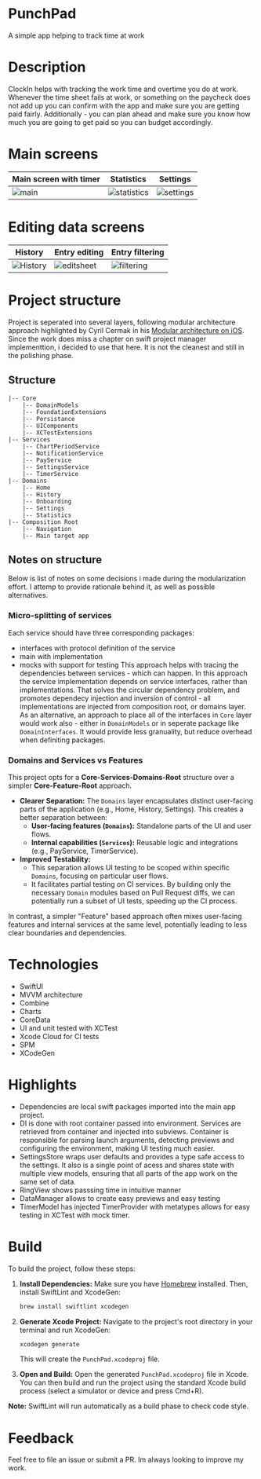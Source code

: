 # PunchPad
A simple app helping to track time at work 

# Description 
ClockIn helps with tracking the work time and overtime you do at work. Whenever the time sheet fails at work, or something on the paycheck does not add up you can confirm with the app and make sure you are getting paid fairly. Additionally - you can plan ahead and make sure you know how much you are going to get paid so you can budget accordingly. 

# Main screens 
| Main screen with timer | Statistics | Settings |
|---|---|---|
|![main](https://github.com/tomaskub/ClockIn/assets/7796745/15353843-d69d-4194-9f86-81666bc37baa)|![statistics](https://github.com/tomaskub/ClockIn/assets/7796745/9aef0c58-45cd-4295-9b9c-f2d95d0449e2)|![settings](https://github.com/tomaskub/ClockIn/assets/7796745/6763214b-a16f-4a78-9a51-c21dad4c5171)|



# Editing data screens 
| History | Entry editing | Entry filtering |
|------------|-----------------------|---------------|
|![History](https://github.com/tomaskub/ClockIn/assets/7796745/dfb2f03e-99c5-4876-bf4c-a427be1ab514)|![editsheet](https://github.com/tomaskub/ClockIn/assets/7796745/fa1f2fcd-ea76-4723-9eb0-deb04ea6fc9c)|![filtering](https://github.com/tomaskub/ClockIn/assets/7796745/74f0ef87-6b47-44ca-bcb1-68e93f4269ec)|



# Project structure 
Project is seperated into several layers, following modular architecture approach highlighted by Cyril Cermak in his [Modular architecture on iOS](https://github.com/CyrilCermak/modular_architecture_on_ios).
Since the work does miss a chapter on swift project manager implementtion, i decided to use that here. It is not the cleanest and still in the polishing phase.

## Structure
```
|-- Core
    |-- DomainModels
    |-- FoundationExtensions
    |-- Persistance 
    |-- UIComponents 
    |-- XCTestExtensions
|-- Services
    |-- ChartPeriodService
    |-- NotificationService
    |-- PayService
    |-- SettingsService
    |-- TimerService
|-- Domains 
    |-- Home
    |-- History
    |-- Onboarding
    |-- Settings
    |-- Statistics
|-- Composition Root
    |-- Navigation
    |-- Main target app
```
## Notes on structure 
Below is list of notes on some decisions i made during the modularization effort. I attemp to provide rationale behind it, as well as possible alternatives.
### Micro-splitting of services
Each service should have three corresponding packages:
  - interfaces with protocol definition of the service
  - main with implementation
  - mocks with support for testing
This approach helps with tracing the dependencies between services - which can happen. In this approach the service implementation depends on service interfaces, rather than implementations. That solves the circular dependency problem, and promotes dependecy injection and inversion of control - all implementations are injected from composition root, or domains layer. As an alternative, an approach to place all of the interfaces in `Core` layer would work also - either in `DomainModels` or in seperate package like `DomainInterfaces`. It would provide less granuality, but reduce overhead when definiting packages.
### Domains and Services vs Features

This project opts for a **Core-Services-Domains-Root** structure over a simpler **Core-Feature-Root** approach.
*   **Clearer Separation:** The `Domains` layer encapsulates distinct user-facing parts of the application (e.g., Home, History, Settings). This creates a better separation between:
    *   **User-facing features (`Domains`):** Standalone parts of the UI and user flows.
    *   **Internal capabilities (`Services`):** Reusable logic and integrations (e.g., PayService, TimerService).
*   **Improved Testability:**
    *   This separation allows UI testing to be scoped within specific `Domains`, focusing on particular user flows.
    *   It facilitates partial testing on CI services. By building only the necessary `Domain` modules based on Pull Request diffs, we can potentially run a subset of UI tests, speeding up the CI process.

In contrast, a simpler "Feature" based approach often mixes user-facing features and internal services at the same level, potentially leading to less clear boundaries and dependencies.

# Technologies
- SwiftUI
- MVVM architecture 
- Combine
- Charts 
- CoreData
- UI and unit tested with XCTest
- Xcode Cloud for CI tests
- SPM
- XCodeGen

# Highlights 
- Dependencies are local swift packages imported into the main app project.
- DI is done with root container passed into environment. Services are retrieved from container and injected into subviews. Container is responsible for parsing launch arguments, detecting previews and configuring the environment, making UI testing much easier. 
- SettingsStore wraps user defaults and provides a type safe access to the settings. It also is a single point of acess and shares state with multiple view models, ensuring that all parts of the app work on the same set of data.
- RingView shows passsing time in intuitive manner
- DataManager allows to create easy previews and easy testing
- TimerModel has injected TimerProvider with metatypes allows for easy testing in XCTest with mock timer.

# Build 

To build the project, follow these steps:

1.  **Install Dependencies:**
    Make sure you have [Homebrew](https://brew.sh/) installed. Then, install SwiftLint and XcodeGen:
    ```bash
    brew install swiftlint xcodegen
    ```

2.  **Generate Xcode Project:**
    Navigate to the project's root directory in your terminal and run XcodeGen:
    ```bash
    xcodegen generate
    ```
    This will create the `PunchPad.xcodeproj` file.

3.  **Open and Build:**
    Open the generated `PunchPad.xcodeproj` file in Xcode. You can then build and run the project using the standard Xcode build process (select a simulator or device and press Cmd+R).

**Note:** SwiftLint will run automatically as a build phase to check code style.

# Feedback 
Feel free to file an issue or submit a PR. Im always looking to improve my work. 


